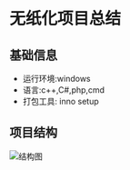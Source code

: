 # 无纸化项目总结

## 基础信息

- 运行环境:windows
- 语言:c++,C#,php,cmd
- 打包工具: inno setup

## 项目结构
![结构图](http://ogve85gs3.bkt.clouddn.com/paperless.png)